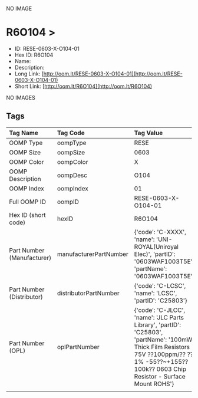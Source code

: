 


  
NO IMAGE  
# R6O104 > 

- ID: RESE-0603-X-O104-01
- Hex ID: R6O104
- Name: 
- Description: 
- Long Link: [http://oom.lt/RESE-0603-X-O104-01](http://oom.lt/RESE-0603-X-O104-01)
- Short Link: [http://oom.lt/R6O104](http://oom.lt/R6O104)
  
NO IMAGES  
## Tags
  

|Tag Name|Tag Code|Tag Value|
| :--- | :--- | :--- |
|OOMP Type|oompType|RESE|
|OOMP Size|oompSize|0603|
|OOMP Color|oompColor|X|
|OOMP Description|oompDesc|O104|
|OOMP Index|oompIndex|01|
|Full OOMP ID|oompID|RESE-0603-X-O104-01|
|Hex ID (short code)|hexID|R6O104|
|Part Number (Manufacturer)|manufacturerPartNumber|{'code': 'C-XXXX', 'name': 'UNI-ROYAL(Uniroyal Elec)', 'partID': '0603WAF1003T5E', 'partName': '0603WAF1003T5E'}|
|Part Number (Distributor)|distributorPartNumber|{'code': 'C-LCSC', 'name': 'LCSC', 'partID': 'C25803'}|
|Part Number (OPL)|oplPartNumber|{'code': 'C-JLCC', 'name': 'JLC Parts Library', 'partID': 'C25803', 'partName': '100mW Thick Film Resistors 75V ??100ppm/?? ??1% -55??~+155?? 100k?? 0603  Chip Resistor - Surface Mount ROHS'}|
||||
